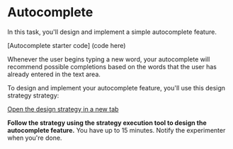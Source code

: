 # Autocomplete

In this task, you'll design and implement a simple autocomplete feature.

[Autocomplete starter code] (code here)

Whenever the user begins typing a new word, your autocomplete will recommend possible completions based on the words that the user has already entered in the text area.

To design and implement your autocomplete feature, you'll use this design strategy strategy:

[Open the design strategy in a new tab](placeholder)

**Follow the strategy using the strategy execution tool to design the autocomplete feature.** You have up to 15 minutes. Notify the experimenter when you're done.
